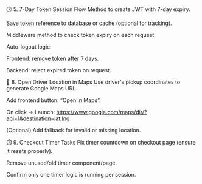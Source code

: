 

🕒 5. 7-Day Token Session Flow
 Method to create JWT with 7-day expiry.

 Save token reference to database or cache (optional for tracking).

 Middleware method to check token expiry on each request.

 Auto-logout logic:

 Frontend: remove token after 7 days.

 Backend: reject expired token on request.




🧭 8. Open Driver Location in Maps
 Use driver's pickup coordinates to generate Google Maps URL.

 Add frontend button: “Open in Maps”.

 On click → Launch: https://www.google.com/maps/dir/?api=1&destination=lat,lng

 (Optional) Add fallback for invalid or missing location.

⏱️ 9. Checkout Timer Tasks
 Fix timer countdown on checkout page (ensure it resets properly).

 Remove unused/old timer component/page.

 Confirm only one timer logic is running per session.